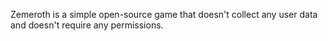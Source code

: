 Zemeroth is a simple open-source game that doesn't collect any user data and doesn't require any permissions.

